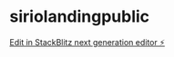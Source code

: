 # siriolandingpublic

[Edit in StackBlitz next generation editor ⚡️](https://stackblitz.com/~/github.com/sirioberati/siriolandingpublic)